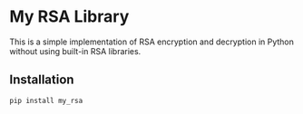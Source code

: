 # My RSA Library

This is a simple implementation of RSA encryption and decryption in Python without using built-in RSA libraries.

## Installation

```bash
pip install my_rsa

